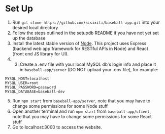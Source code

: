 # Set Up

1. Run `git clone https://github.com/sisixili/baseball-app.git` into your desired local directory
2. Follow the steps outlined in the setupdb README if you have not yet set up the database
3. Install the latest stable version of [Node](https://nodejs.org/en/download/package-manager/). This project uses Express (backend web app framework for RESTful APIs in Node) and React (front end JS library for UI).
4. 3. Create a .env file with your local MySQL db's login info and place it in `baseball-app/server` (DO NOT upload your .env file), for example:
```
MYSQL_HOST=localhost
MYSQL_USER=root
MYSQL_PASSWORD=password
MYSQL_DATABASE=baseball-dev
```
5. Run `npm start` from `baseball-app/server`, note that you may have to change some permissions for some Node stuff
6. Open another terminal and run `npm start` from `baseball-app/client`, note that you may have to change some permissions for some React stuff
7. Go to localhost:3000 to access the website. 
